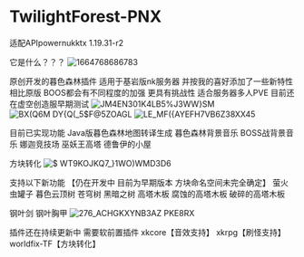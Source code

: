 # TwilightForest-PNX

适配APIpowernukktx 1.19.31-r2

它是什么？？？
![1664768686783](https://user-images.githubusercontent.com/22098995/195042810-ebd923fa-a5c2-43dd-85ee-0609f347e28a.png)



原创开发的暮色森林插件 适用于基岩版nk服务器 并按我的喜好添加了一些新特性
相比原版 BOOS都会有不同程度的加强 更具有挑战性 适合服务器多人PVE
目前还在虚空创造服早期测试
![JM$4EN301K4LB5%$J3WW}SM](https://user-images.githubusercontent.com/22098995/195042112-6229f04e-8e09-44d5-af8f-b66f1ccc1fa3.png)
![BX(Q6M DY{Q(_5$F@5ZOAGL](https://user-images.githubusercontent.com/22098995/195042127-a461cc8b-eb6b-42dd-95a6-feb1abd8a048.png)
![LE_MF({AYEFH7VB6Z38XX45](https://user-images.githubusercontent.com/22098995/195042142-4e9fc701-eb1d-4038-9fa6-958bac977003.png)



目前已实现功能
Java版暮色森林地图转译生成
暮色森林背景音乐
BOSS战背景音乐
娜迦竞技场
巫妖王高塔
德鲁伊的小屋

 方块转化
![$ WT9KOJKQ7_}1WO)WMD3D6](https://user-images.githubusercontent.com/22098995/195044625-4ac2793d-d223-4074-94d6-d82af8020e6d.png)

支持以下新功能
【仍在开发中 目前为早期版本 方块命名空间未完全确定】
萤火虫罐子
暮色云顶树
苍穹树
黑暗之树
高塔木板 腐蚀的高塔木板 破碎的高塔木板

钢叶剑 钢叶胸甲
![276_ACHGKXYNB3AZ PKE8RX](https://user-images.githubusercontent.com/22098995/195042296-644bf9da-76ca-4ae1-8a34-00ea4f17227e.png)

插件还在持续更新中
需要软前置插件 xkcore【音效支持】 xkrpg【刷怪支持】 worldfix-TF【方块转化】 


